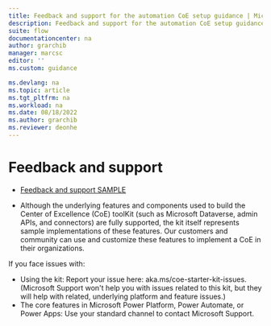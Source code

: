 ```yaml
---
title: Feedback and support for the automation CoE setup guidance | Microsoft Docs
description: Feedback and support for the automation CoE setup guidance.
suite: flow
documentationcenter: na
author: grarchib
manager: marcsc
editor: ''
ms.custom: guidance

ms.devlang: na
ms.topic: article
ms.tgt_pltfrm: na
ms.workload: na
ms.date: 08/18/2022
ms.author: grarchib
ms.reviewer: deonhe
---
```


# Feedback and support

<!--todo: this draft text. Get sign-off from PM for this page. -->

- [Feedback and support SAMPLE](/power-platform/guidance/coe/feedback-support)

- Although the underlying features and components used to build the Center of Excellence (CoE) toolKit (such as Microsoft Dataverse, admin APIs, and connectors) are fully supported, the kit itself represents sample implementations of these features. Our customers and community can use and customize these features to implement a CoE in their organizations.

If you face issues with:

- Using the kit: Report your issue here: aka.ms/coe-starter-kit-issues. (Microsoft Support won't help you with issues related to this kit, but they will help with related, underlying platform and feature issues.)
- The core features in Microsoft Power Platform, Power Automate, or Power Apps: Use your standard channel to contact Microsoft Support.